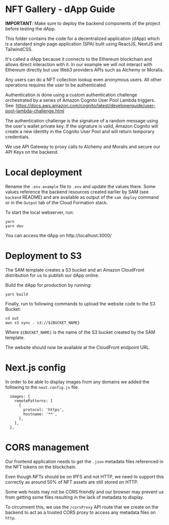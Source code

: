 # NFT Gallery - dApp Guide

**IMPORTANT**: Make sure to deploy the backend components of the project before testing the dApp.

This folder contains the code for a decentralized application (dApp) which is a standard single page application (SPA) built using ReactJS, NextJS and TailwindCSS.

It's called a dApp because it connects to the Ethereum blockchain and allows direct interaction with it. In our example we will not interact with Ethereum directly but use Web3 providers APIs such as Alchemy or Moralis. 

Any users can do a NFT collection lookup even anonymous users. All other operations requires the user to be authenticated.

Authentication is done using a custom authentication challenge orchestrated by a series of Amazon Cognito User Pool Lambda triggers.
See: https://docs.aws.amazon.com/cognito/latest/developerguide/user-pool-lambda-challenge.html

The authentication challenge is the signature of a random message using the user's wallet private key.
If the signature is valid, Amazon Cognito will create a new identity in the Cognito User Pool and will return temporary credentials.

We use API Gateway to proxy calls to Alchemy and Moralis and secure our API Keys on the backend.

# Local deployment 

Rename the `.env.example` file to `.env` and update the values there. Some values reference the backend resources created earlier by SAM (see `backend` README) and are available as output of the `sam deploy` command or in the `Output` tab of the Cloud Formation stack.

To start the local webserver, run:

```
yarn
yarn dev
``` 

You can access the dApp on http://localhost:3000/

# Deployment to S3

The SAM template creates a S3 bucket and an Amazon CloudFront distribution for us to publish our dApp online.

Build the dApp for production by running:

```
yarn build
```

Finally, run to following commands to upload the website code to the S3 Bucket:

```
cd out
aws s3 sync . s3://${BUCKET_NAME}
```

Where `${BUCKET_NAME}` is the name of the S3 bucket created by the SAM template.

The website should now be available at the CloudFront endpoint URL.

# Next.js config

In order to be able to display images from any domains we added the following to the `next.config.js` file.

```
  images: {
    remotePatterns: [
      {
        protocol: 'https',
        hostname: '**',
      },
    ],
  },
```

# CORS management

Our frontend application needs to get the `.json` metadata files referenced in the NFT tokens on the blockchain. 

Even though NFTs should be on IPFS and not HTTP, we need to support this correctly as around 50% of NFT assets are still stored on HTTP.

Some web hosts may not be CORS friendly and our browser may prevent us from getting some files resulting in the lack of metadata to display.

To circumvent this, we use the `/corsProxy` API route that we create on the backend to act as a trusted CORS proxy to access any metadata files on `http`.

